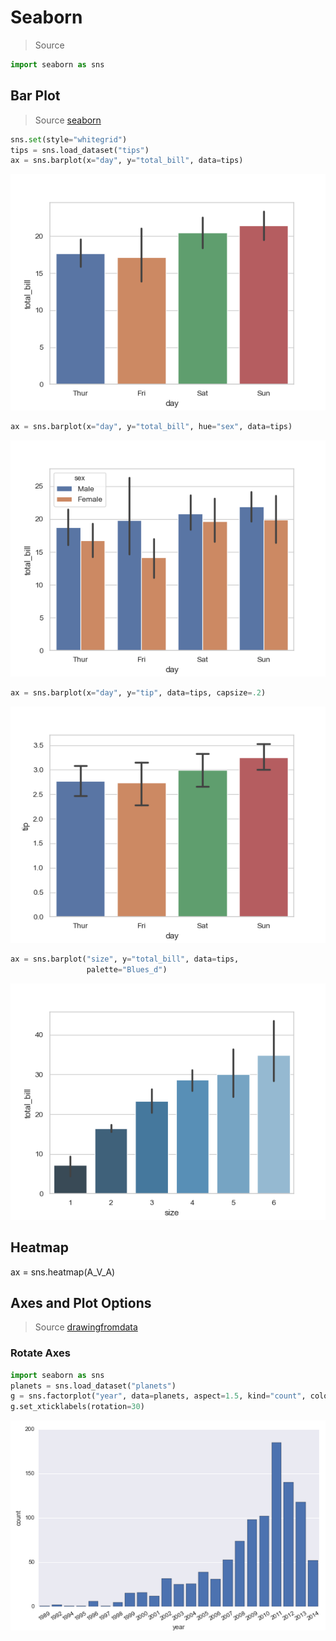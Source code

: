 # Seaborn

>Source []()

```python
import seaborn as sns
```

## Bar Plot 

>Source [seaborn](https://seaborn.pydata.org/generated/seaborn.barplot.html)

```python
sns.set(style="whitegrid")
tips = sns.load_dataset("tips")
ax = sns.barplot(x="day", y="total_bill", data=tips)
```

![seaborn-barplot-1](seaborn-barplot-1.png)

```python
ax = sns.barplot(x="day", y="total_bill", hue="sex", data=tips)
```

![seaborn-barplot-2](seaborn-barplot-2.png)

```python
ax = sns.barplot(x="day", y="tip", data=tips, capsize=.2)
```

![seaborn-barplot-8](seaborn-barplot-8.png)

```python
ax = sns.barplot("size", y="total_bill", data=tips,
                 palette="Blues_d")
```

![seaborn-barplot-9](seaborn-barplot-9.png)

## Heatmap

ax = sns.heatmap(A_V_A)

## Axes and Plot Options

>Source [drawingfromdata](https://www.drawingfromdata.com/setting-figure-size-using-seaborn-and-matplotlib)

### Rotate Axes

```python
import seaborn as sns
planets = sns.load_dataset("planets")
g = sns.factorplot("year", data=planets, aspect=1.5, kind="count", color="b")
g.set_xticklabels(rotation=30)
```

![rotated_axes](rotated_axes.png)